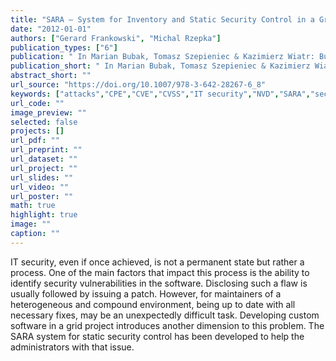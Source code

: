 ```yaml
---
title: "SARA – System for Inventory and Static Security Control in a Grid Infrastructure"
date: "2012-01-01"
authors: ["Gerard Frankowski", "Michal Rzepka"]
publication_types: ["6"]
publication: " In Marian Bubak, Tomasz Szepieniec & Kazimierz Wiatr: Building a National Distributed E-Infrastructure–PL-Grid: Scientific and Technical Achievements. 6  102--113. Berlin, Heidelberg: Springer https://doi.org/10.1007/978-3-642-28267-6_8. ISBN: 978-3-642-28267-6"
publication_short: " In Marian Bubak, Tomasz Szepieniec & Kazimierz Wiatr: Building a National Distributed E-Infrastructure–PL-Grid: Scientific and Technical Achievements. 6  102--113. Berlin, Heidelberg: Springer https://doi.org/10.1007/978-3-642-28267-6_8. ISBN: 978-3-642-28267-6"
abstract_short: ""
url_source: "https://doi.org/10.1007/978-3-642-28267-6_8"
keywords: ["attacks","CPE","CVE","CVSS","IT security","NVD","SARA","security measure","security standards","vulnerabilities"]
url_code: ""
image_preview: ""
selected: false
projects: []
url_pdf: ""
url_preprint: ""
url_dataset: ""
url_project: ""
url_slides: ""
url_video: ""
url_poster: ""
math: true
highlight: true
image: ""
caption: ""
---
```

IT security, even if once achieved, is not a permanent state but rather a process. One of the main factors that impact this process is the ability to identify security vulnerabilities in the software. Disclosing such a flaw is usually followed by issuing a patch. However, for maintainers of a heterogeneous and compound environment, being up to date with all necessary fixes, may be an unexpectedly difficult task. Developing custom software in a grid project introduces another dimension to this problem. The SARA system for static security control has been developed to help the administrators with that issue.
